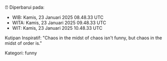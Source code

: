 ⏰ Diperbarui pada:
- WIB: Kamis, 23 Januari 2025 08.48.33 UTC
- WITA: Kamis, 23 Januari 2025 09.48.33 UTC
- WIT: Kamis, 23 Januari 2025 10.48.33 UTC

Kutipan Inspiratif:
"Chaos in the midst of chaos isn't funny, but chaos in the midst of order is."


Kategori: funny

